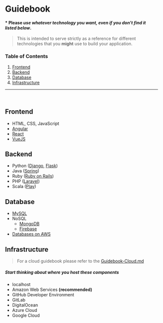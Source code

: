 # Guidebook
#### * Please _use whatever technology you want, even if you don't find it listed below_.

> This is intended to serve strictly as a reference for different technologies that you **might** use to build your application. 

### Table of Contents  
1. [Frontend](#frontend)
2. [Backend](#backend)
3. [Database](#database)  
4. [Infrastructure](#infrastructure)

---  
<br/>

## Frontend
- HTML, CSS, JavaScript
- [Angular](https://angular.io/start)
- [React](https://reactjs.org/docs/create-a-new-react-app.html)
- [VueJS](https://cli.vuejs.org/guide/creating-a-project.html)

## Backend
- Python ([Django](https://docs.djangoproject.com/en/3.0/intro/tutorial01/), [Flask](https://flask.palletsprojects.com/en/1.1.x/quickstart/))
- Java ([Spring](https://start.spring.io/))
- Ruby ([Ruby on Rails](https://guides.rubyonrails.org/getting_started.html))
- PHP ([Laravel](https://laravel.com/docs/4.2/quick))
- Scala ([Play](https://www.playframework.com/getting-started))


## Database
- [MySQL](https://dev.mysql.com/doc/mysql-getting-started/en/)
- NoSQL
    - [MongoDB](https://mongodb.github.io/node-mongodb-native/3.4/quick-start/quick-start/)
    - [Firebase](https://firebase.google.com/docs/web/setup)
- [Databases on AWS](https://aws.amazon.com/products/databases/)

## Infrastructure

> For a cloud guidebook please refer to the [Guidebook-Cloud.md](Guidebook-Cloud.md)

##### Start thinking about where you host these components
- localhost
- Amazon Web Services **(recommended)**
- GitHub Developer Environment
- GitLab 
- DigitalOcean
- Azure Cloud
- Google Cloud
